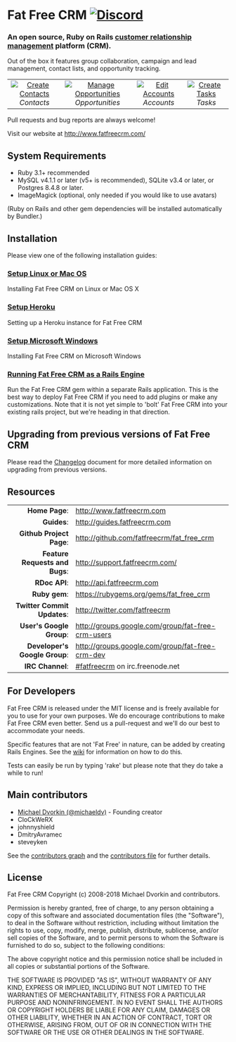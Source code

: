 # Fat Free CRM [![Discord][discord-img-url]][discord-url]

[discord-img-url]: https://img.shields.io/badge/chat-on%20discord-7289da.svg?sanitize=true
[discord-url]: https://discord.gg/JVrzD8RYyk
### An open source, Ruby on Rails [customer relationship management][crm-wiki] platform (CRM).

[crm-wiki]: http://en.wikipedia.org/wiki/Customer_relationship_management


Out of the box it features group collaboration, campaign and lead management,
contact lists, and opportunity tracking.

<table>
  <tr>
    <td align="center">
      <a href="https://github.com/fatfreecrm/fatfreecrm.github.com/raw/master/images/contact_create.png" target="_blank" title="Create Contacts">
        <img src="https://github.com/fatfreecrm/fatfreecrm.github.com/raw/master/images/contact_create_t.png" alt="Create Contacts">
      </a>
      <br />
      <em>Contacts</em>
    </td>
    <td align="center">
      <a href="https://github.com/fatfreecrm/fatfreecrm.github.com/raw/master/images/contact_opportunity.png" target="_blank" title="Manage Opportunities">
        <img src="https://github.com/fatfreecrm/fatfreecrm.github.com/raw/master/images/contact_opportunity_t.png" alt="Manage Opportunities">
      </a>
      <br />
      <em>Opportunities</em>
    </td>
    <td align="center">
      <a href="https://github.com/fatfreecrm/fatfreecrm.github.com/raw/master/images/account_edit.png" target="_blank" title="Edit Accounts">
        <img src="https://github.com/fatfreecrm/fatfreecrm.github.com/raw/master/images/account_edit_t.png" alt="Edit Accounts">
      </a>
      <br />
      <em>Accounts</em>
    </td>
    <td align="center">
      <a href="https://github.com/fatfreecrm/fatfreecrm.github.com/raw/master/images/task_create.png" target="_blank" title="Create Tasks">
        <img src="https://github.com/fatfreecrm/fatfreecrm.github.com/raw/master/images/task_create_t.png" alt="Create Tasks">
      </a>
      <br />
      <em>Tasks</em>
    </td>
  </tr>
</table>

Pull requests and bug reports are always welcome!

Visit our website at http://www.fatfreecrm.com/


## System Requirements

* Ruby 3.1+ recommended
* MySQL v4.1.1 or later (v5+ is recommended), SQLite v3.4 or later, or Postgres 8.4.8 or later.
* ImageMagick (optional, only needed if you would like to use avatars)

(Ruby on Rails and other gem dependencies will be installed automatically by Bundler.)


## Installation

Please view one of the following installation guides:

### [Setup Linux or Mac OS](http://guides.fatfreecrm.com/Setup-Linux-or-Mac-OS)

Installing Fat Free CRM on Linux or Mac OS X

### [Setup Heroku](http://guides.fatfreecrm.com/Setup-Heroku)

Setting up a Heroku instance for Fat Free CRM

### [Setup Microsoft Windows](http://guides.fatfreecrm.com/Setup-Microsoft-Windows)

Installing Fat Free CRM on Microsoft Windows

### [Running Fat Free CRM as a Rails Engine](http://guides.fatfreecrm.com/Running-as-a-Rails-Engine)

Run the Fat Free CRM gem within a separate Rails application.
This is the best way to deploy Fat Free CRM if you need to add plugins or make any customizations. Note that it is not yet simple to 'bolt' Fat Free CRM into your existing rails project, but we're heading in that direction.


## Upgrading from previous versions of Fat Free CRM

Please read the [Changelog](https://github.com/fatfreecrm/fat_free_crm/blob/master/CHANGELOG.md) document for more detailed information on upgrading from previous versions.


## Resources

|||
|-----------------------------------:|:--------------------------|
|                 **Home Page**: | http://www.fatfreecrm.com |
|                    **Guides**: | http://guides.fatfreecrm.com |
|       **Github Project Page**: | http://github.com/fatfreecrm/fat_free_crm |
| **Feature Requests and Bugs**: | http://support.fatfreecrm.com/ |
|                  **RDoc API**: | http://api.fatfreecrm.com |
|                  **Ruby gem**: | https://rubygems.org/gems/fat_free_crm |
|    **Twitter Commit Updates**: | http://twitter.com/fatfreecrm |
|       **User's Google Group**: | http://groups.google.com/group/fat-free-crm-users |
|  **Developer's Google Group**: | http://groups.google.com/group/fat-free-crm-dev |
|               **IRC Channel**: | [#fatfreecrm](http://webchat.freenode.net/) on irc.freenode.net |


## For Developers

Fat Free CRM is released under the MIT license and is freely available for you to use for your own purposes. We do encourage contributions to make Fat Free CRM even better. Send us a pull-request and we'll do our best to accommodate your needs.

Specific features that are not 'Fat Free' in nature, can be added by creating Rails Engines. See the [wiki](http://github.com/fatfreecrm/fat_free_crm/wiki) for information on how to do this.

Tests can easily be run by typing 'rake' but please note that they do take a while to run!


## Main contributors

* [Michael Dvorkin (@michaeldv)](https://github.com/michaeldv) - Founding creator
* CloCkWeRX
* johnnyshield
* DmitryAvramec
* steveyken


See the [contributors graph](https://github.com/fatfreecrm/fat_free_crm/graphs/contributors) and the [contributors file](https://github.com/fatfreecrm/fat_free_crm/blob/master/CONTRIBUTORS.md) for further details.

## License

Fat Free CRM
Copyright (c) 2008-2018 Michael Dvorkin and contributors.

Permission is hereby granted, free of charge, to any person obtaining
a copy of this software and associated documentation files (the
"Software"), to deal in the Software without restriction, including
without limitation the rights to use, copy, modify, merge, publish,
distribute, sublicense, and/or sell copies of the Software, and to
permit persons to whom the Software is furnished to do so, subject to
the following conditions:

The above copyright notice and this permission notice shall be
included in all copies or substantial portions of the Software.

THE SOFTWARE IS PROVIDED "AS IS", WITHOUT WARRANTY OF ANY KIND,
EXPRESS OR IMPLIED, INCLUDING BUT NOT LIMITED TO THE WARRANTIES OF
MERCHANTABILITY, FITNESS FOR A PARTICULAR PURPOSE AND
NONINFRINGEMENT. IN NO EVENT SHALL THE AUTHORS OR COPYRIGHT HOLDERS BE
LIABLE FOR ANY CLAIM, DAMAGES OR OTHER LIABILITY, WHETHER IN AN ACTION
OF CONTRACT, TORT OR OTHERWISE, ARISING FROM, OUT OF OR IN CONNECTION
WITH THE SOFTWARE OR THE USE OR OTHER DEALINGS IN THE SOFTWARE.
